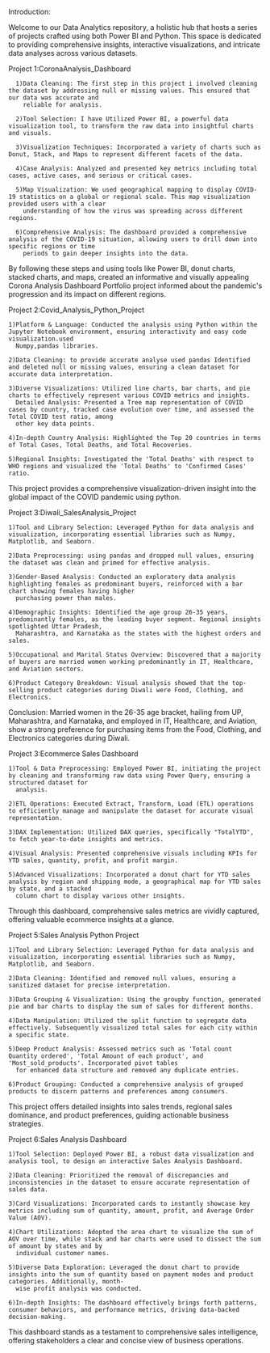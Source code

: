 Introduction:

Welcome to our Data Analytics repository, a holistic hub that hosts a series of projects crafted using both Power BI and Python. This space is dedicated to providing comprehensive insights, interactive visualizations, and intricate data analyses across various datasets. 

Project 1:CoronaAnalysis_Dashboard

      1)Data Cleaning: The first step in this project i involved cleaning the dataset by addressing null or missing values. This ensured that our data was accurate and 
        reliable for analysis.
      
      2)Tool Selection: I have Utilized Power BI, a powerful data visualization tool, to transform the raw data into insightful charts and visuals.
      
      3)Visualization Techniques: Incorporated a variety of charts such as Donut, Stack, and Maps to represent different facets of the data.
      
      4)Case Analysis: Analyzed and presented key metrics including total cases, active cases, and serious or critical cases.
      
      5)Map Visualization: We used geographical mapping to display COVID-19 statistics on a global or regional scale. This map visualization provided users with a clear 
        understanding of how the virus was spreading across different regions.
      
      6)Comprehensive Analysis: The dashboard provided a comprehensive analysis of the COVID-19 situation, allowing users to drill down into specific regions or time 
        periods to gain deeper insights into the data.

By following these steps and using tools like Power BI, donut charts, stacked charts, and maps, created an informative and visually appealing Corona Analysis Dashboard Portfolio project informed about the pandemic's progression and its impact on different regions.


Project 2:Covid_Analysis_Python_Project
    
    1)Platform & Language: Conducted the analysis using Python within the Jupyter Notebook environment, ensuring interactivity and easy code visualization.used 
      Numpy,pandas libraries.
    
    2)Data Cleaning: to provide accurate analyse used pandas Identified and deleted null or missing values, ensuring a clean dataset for accurate data interpretation.
    
    3)Diverse Visualizations: Utilized line charts, bar charts, and pie charts to effectively represent various COVID metrics and insights.
      Detailed Analysis: Presented a Tree map representation of COVID cases by country, tracked case evolution over time, and assessed the Total COVID test ratio, among 
      other key data points.
    
    4)In-depth Country Analysis: Highlighted the Top 20 countries in terms of Total Cases, Total Deaths, and Total Recoveries.
    
    5)Regional Insights: Investigated the 'Total Deaths' with respect to WHO regions and visualized the 'Total Deaths' to 'Confirmed Cases' ratio.

This project provides a comprehensive visualization-driven insight into the global impact of the COVID pandemic using python.

Project 3:Diwali_SalesAnalysis_Project

    1)Tool and Library Selection: Leveraged Python for data analysis and visualization, incorporating essential libraries such as Numpy, Matplotlib, and Seaborn.
    
    2)Data Preprocessing: using pandas and dropped null values, ensuring the dataset was clean and primed for effective analysis.
    
    3)Gender-Based Analysis: Conducted an exploratory data analysis highlighting females as predominant buyers, reinforced with a bar chart showing females having higher 
      purchasing power than males.
    
    4)Demographic Insights: Identified the age group 26-35 years, predominantly females, as the leading buyer segment. Regional insights spotlighted Uttar Pradesh, 
      Maharashtra, and Karnataka as the states with the highest orders and sales.
    
    5)Occupational and Marital Status Overview: Discovered that a majority of buyers are married women working predominantly in IT, Healthcare, and Aviation sectors.
    
    6)Product Category Breakdown: Visual analysis showed that the top-selling product categories during Diwali were Food, Clothing, and Electronics.

Conclusion:
Married women in the 26-35 age bracket, hailing from UP, Maharashtra, and Karnataka, and employed in IT, Healthcare, and Aviation, show a strong preference for purchasing items from the Food, Clothing, and Electronics categories during Diwali.

Project 3:Ecommerce Sales Dashboard

    1)Tool & Data Preprocessing: Employed Power BI, initiating the project by cleaning and transforming raw data using Power Query, ensuring a structured dataset for 
      analysis.
    
    2)ETL Operations: Executed Extract, Transform, Load (ETL) operations to efficiently manage and manipulate the dataset for accurate visual representation.
    
    3)DAX Implementation: Utilized DAX queries, specifically "TotalYTD", to fetch year-to-date insights and metrics.
    
    4)Visual Analysis: Presented comprehensive visuals including KPIs for YTD sales, quantity, profit, and profit margin.
    
    5)Advanced Visualizations: Incorporated a donut chart for YTD sales analysis by region and shipping mode, a geographical map for YTD sales by state, and a stacked 
      column chart to display various other insights.

Through this dashboard, comprehensive sales metrics are vividly captured, offering valuable ecommerce insights at a glance.

Project 5:Sales Analysis Python Project

    1)Tool and Library Selection: Leveraged Python for data analysis and visualization, incorporating essential libraries such as Numpy, Matplotlib, and Seaborn.
    
    2)Data Cleaning: Identified and removed null values, ensuring a sanitized dataset for precise interpretation.
    
    3)Data Grouping & Visualization: Using the groupby function, generated pie and bar charts to display the sum of sales for different months.
    
    4)Data Manipulation: Utilized the split function to segregate data effectively. Subsequently visualized total sales for each city within a specific state.
    
    5)Deep Product Analysis: Assessed metrics such as 'Total count Quantity ordered', 'Total Amount of each product', and 'Most_sold_products'. Incorporated pivot tables 
      for enhanced data structure and removed any duplicate entries.
    
    6)Product Grouping: Conducted a comprehensive analysis of grouped products to discern patterns and preferences among consumers.

This project offers detailed insights into sales trends, regional sales dominance, and product preferences, guiding actionable business strategies.

Project 6:Sales Analysis Dashboard

    1)Tool Selection: Deployed Power BI, a robust data visualization and analysis tool, to design an interactive Sales Analysis Dashboard.
    
    2)Data Cleaning: Prioritized the removal of discrepancies and inconsistencies in the dataset to ensure accurate representation of sales data.
    
    3)Card Visualizations: Incorporated cards to instantly showcase key metrics including sum of quantity, amount, profit, and Average Order Value (AOV).
    
    4)Chart Utilizations: Adopted the area chart to visualize the sum of AOV over time, while stack and bar charts were used to dissect the sum of amount by states and by 
      individual customer names.
    
    5)Diverse Data Exploration: Leveraged the donut chart to provide insights into the sum of quantity based on payment modes and product categories. Additionally, month- 
      wise profit analysis was conducted.
    
    6)In-depth Insights: The dashboard effectively brings forth patterns, consumer behaviors, and performance metrics, driving data-backed decision-making.

This dashboard stands as a testament to comprehensive sales intelligence, offering stakeholders a clear and concise view of business operations.





















